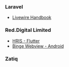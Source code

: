 ### Laravel
* [Livewire Handbook](https://github.com/Nasim-Imtiaz/Laravel-Livewire)

### Red.Digital Limited
* [HRIS - Flutter](https://github.com/Nasim-Imtiaz/Red.Digital-HRIS-Flutter)
* [Binge Webview - Android](https://github.com/Nasim-Imtiaz/WebViewBinge)

### Zatiq


